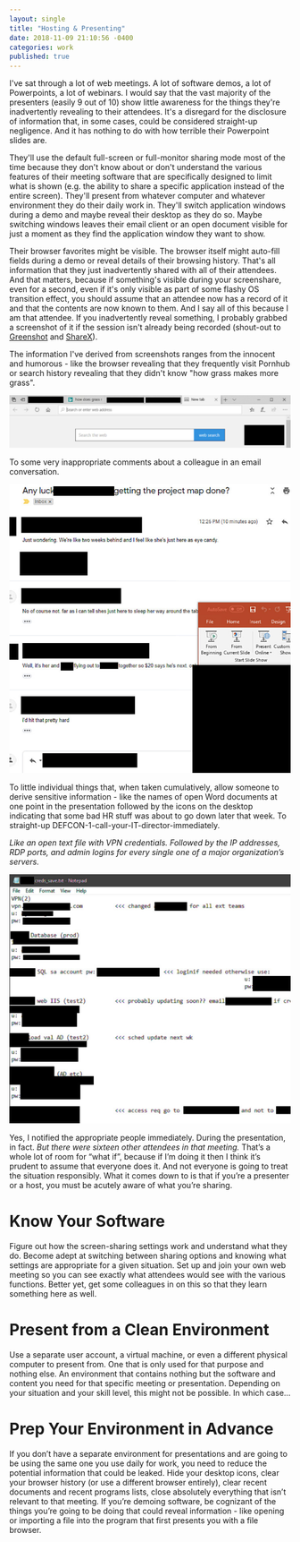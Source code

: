 ```yaml
---
layout: single
title: "Hosting & Presenting"
date: 2018-11-09 21:10:56 -0400
categories: work
published: true
---
```


I've sat through a lot of web meetings. A lot of software demos, a lot of Powerpoints, a lot of webinars. I would say that the vast majority of the presenters (easily 9 out of 10) show little awareness for the things they're inadvertently revealing to their attendees. It's a disregard for the disclosure of information that, in some cases, could be considered straight-up negligence. And it has nothing to do with how terrible their Powerpoint slides are.

They'll use the default full-screen or full-monitor sharing mode most of the time because they don't know about or don't understand the various features of their meeting software that are specifically designed to limit what is shown (e.g. the ability to share a specific application instead of the entire screen). They'll present from whatever computer and whatever environment they do their daily work in. They'll switch application windows during a demo and maybe reveal their desktop as they do so. Maybe switching windows leaves their email client or an open document visible for just a moment as they find the application window they want to show.

Their browser favorites might be visible. The browser itself might auto-fill fields during a demo or reveal details of their browsing history. That's all information that they just inadvertently shared with all of their attendees. And that matters, because if something's visible during your screenshare, even for a second, even if it's only visible as part of some flashy OS transition effect, you should assume that an attendee now has a record of it and that the contents are now known to them. And I say all of this because I am that attendee. If you inadvertently reveal something, I probably grabbed a screenshot of it if the session isn't already being recorded (shout-out to [Greenshot](http://getgreenshot.org/) and [ShareX](https://getsharex.com/)).

The information I've derived from screenshots ranges from the innocent and humorous - like the browser revealing that they frequently visit Pornhub or search history revealing that they didn't know "how grass makes more grass".

![Image](/images/2018-11-09-01.jpg)

To some very inappropriate comments about a colleague in an email conversation.

![Image](/images/2018-11-09-02.jpg)

To little individual things that, when taken cumulatively, allow someone to derive sensitive information - like the names of open Word documents at one point in the presentation followed by the icons on the desktop indicating that some bad HR stuff was about to go down later that week. To straight-up DEFCON-1-call-your-IT-director-immediately.

_Like an open text file with VPN credentials. Followed by the IP addresses, RDP ports, and admin logins for every single one of a major organization’s servers._

![Image](/images/2018-11-09-03.jpg)

Yes, I notified the appropriate people immediately. During the presentation, in fact. _But there were sixteen other attendees in that meeting._ That’s a whole lot of room for “what if”, because if I’m doing it then I think it’s prudent to assume that everyone does it. And not everyone is going to treat the situation responsibly. What it comes down to is that if you’re a presenter or a host, you must be acutely aware of what you’re sharing.

# Know Your Software
Figure out how the screen-sharing settings work and understand what they do. Become adept at switching between sharing options and knowing what settings are appropriate for a given situation. Set up and join your own web meeting so you can see exactly what attendees would see with the various functions. Better yet, get some colleagues in on this so that they learn something here as well.

# Present from a Clean Environment
Use a separate user account, a virtual machine, or even a different physical computer to present from. One that is only used for that purpose and nothing else. An environment that contains nothing but the software and content you need for that specific meeting or presentation. Depending on your situation and your skill level, this might not be possible. In which case…

# Prep Your Environment in Advance
If you don’t have a separate environment for presentations and are going to be using the same one you use daily for work, you need to reduce the potential information that could be leaked. Hide your desktop icons, clear your browser history (or use a different browser entirely), clear recent documents and recent programs lists, close absolutely everything that isn’t relevant to that meeting. If you’re demoing software, be cognizant of the things you’re going to be doing that could reveal information - like opening or importing a file into the program that first presents you with a file browser.
